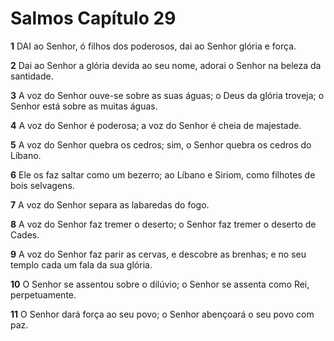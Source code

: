 # Salmos Capítulo 29

**1** 	DAI ao Senhor, ó filhos dos poderosos, dai ao Senhor glória e força.

**2** 	Dai ao Senhor a glória devida ao seu nome, adorai o Senhor na beleza da santidade.

**3** 	A voz do Senhor ouve-se sobre as suas águas; o Deus da glória troveja; o Senhor está sobre as muitas águas.

**4** 	A voz do Senhor é poderosa; a voz do Senhor é cheia de majestade.

**5** 	A voz do Senhor quebra os cedros; sim, o Senhor quebra os cedros do Líbano.

**6** 	Ele os faz saltar como um bezerro; ao Líbano e Siriom, como filhotes de bois selvagens.

**7** 	A voz do Senhor separa as labaredas do fogo.

**8** 	A voz do Senhor faz tremer o deserto; o Senhor faz tremer o deserto de Cades.

**9** 	A voz do Senhor faz parir as cervas, e descobre as brenhas; e no seu templo cada um fala da sua glória.

**10** 	O Senhor se assentou sobre o dilúvio; o Senhor se assenta como Rei, perpetuamente.

**11** 	O Senhor dará força ao seu povo; o Senhor abençoará o seu povo com paz.

